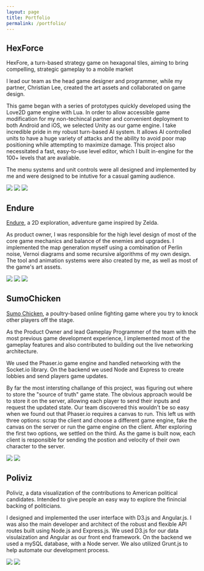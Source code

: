 ```yaml
---
layout: page
title: Portfolio
permalink: /portfolio/
---
```


## HexForce


HexFore, a turn-based strategy game on hexagonal tiles, aiming to bring compelling, strategic gameplay to a mobile market

I lead our team as the head game designer and programmer, while my partner, Christian Lee, created the art assets and collaborated on game design.

This game began with a series of prototypes quickly developed using the Love2D game engine with Lua. In order to allow accessible game modification for my non-techincal partner and convenient deployment to both Android and iOS, we selected Unity as our game engine. I take incredible pride in my robust turn-based AI system. It allows AI controlled units to have a huge variety of attacks and the ability to avoid poor map positioning while attempting to maximize damage. This project also necessitated a fast, easy-to-use level editor, which I built in-engine for the 100+ levels that are avaliable.

The menu systems and unit controls were all designed and implemented by me and were designed to be intutive for a casual gaming audience.

<div>
  <img src="/images/HexForce2.png">
  <img src="/images/HexForce1.png">
  <img src="/images/HexForce3.png">
</div>

## Endure

[Endure](http://endure.site/), a 2D exploration, adventure game inspired by Zelda.

As product owner, I was responsible for the high level design of most of the core game mechanics and balance of the enemies and upgrades. I implemented the map generation myself using a combination of Perlin noise, Vernoi diagrams and some recursive algorithms of my own design. The tool and animation systems were also created by me, as well as most of the game's art assets.

<div>
  <img src="/images/EndureBiomeMeetingPoint.png">
  <img src="/images/EndureSnowNpcs.png">
  <img src="/images/EndureFindingTreasure.png">
</div>

## SumoChicken

[Sumo Chicken](https://sumo-chicken.herokuapp.com/), a poultry-based online fighting game where you try to knock other players off the stage.

As the Product Owner and lead Gameplay Programmer of the team with the most previous game development experience, I implemented most of the gameplay features and also contributed to building out the live networking architecture.

We used the Phaser.io game engine and handled networking with the Socket.io library. On the backend we used Node and Express to create lobbies and send players game updates.

By far the most intersting challange of this project, was figuring out where to store the "source of truth" game state. The obvious approach would be to store it on the server, allowing each player to send their inputs and request the updated state. Our team discovered this wouldn't be so easy when we found out that Phaser.io requires a canvas to run. This left us with three options: scrap the client and choose a different game engine, fake the canvas on the server or run the game engine on the client. After exploring the first two options, we settled on the third. As the game is built now, each client is responsible for sending the postion and velocity of their own character to the server.

<div>
  <img src="/images/SumoChicken1.png">
  <img src="/images/SumoChicken3.png">
</div>

## Poliviz

Poliviz, a data visualization of the contributions to American political candidates. Intended to give people an easy way to explore the finincial backing of politicians.

I designed and implemented the user interface with D3.js and Angular.js. I was also the main developer and architect of the robust and flexible API routes built using Node.js and Express.js. We used D3.js for our data visulaization and Angular as our front end framework. On the backend we used a mySQL database, with a Node server. We also utilized Grunt.js to help automate our development process.

<div>
  <img src="/images/Poliviz1.png">
  <img src="/images/Poliviz2.png">
</div>
